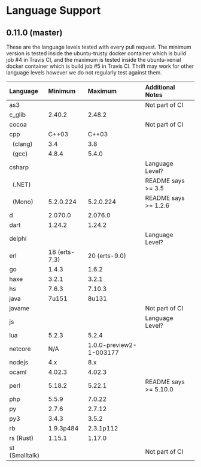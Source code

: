 # Language Support #

## 0.11.0 (master) ##

These are the language levels tested with every pull request.  The minimum version is tested inside the ubuntu-trusty docker container which is build job #4 in Travis CI, and the maximum is tested inside the ubuntu-xenial docker container which is build job #5 in Travis CI.  Thrift may work for other language levels however we do not regularly test against them.

| Language  | Minimum | Maximum | Additional Notes |
| :-------- | :------ | :------ | :--------------- |
| as3 | &nbsp; | &nbsp; | Not part of CI |
| c_glib | 2.40.2 | 2.48.2 | &nbsp; |
| cocoa | &nbsp; | &nbsp; | Not part of CI |
| cpp | C++03 | C++03 | &nbsp; |
| &nbsp;&nbsp;(clang) | 3.4 | 3.8 | &nbsp; |
| &nbsp;&nbsp;(gcc) | 4.8.4 | 5.4.0 | &nbsp; | 
| csharp | &nbsp; | &nbsp; | Language Level? |
| &nbsp;&nbsp;(.NET) | &nbsp; | &nbsp; | README says >= 3.5 |
| &nbsp;&nbsp;(Mono) | 5.2.0.224 | 5.2.0.224 | README says >= 1.2.6 |
| d | 2.070.0 | 2.076.0 | &nbsp; |
| dart | 1.24.2 | 1.24.2 | &nbsp; |
| delphi | &nbsp; | &nbsp; | Language Level? |
| erl | 18 (erts-7.3) | 20 (erts-9.0) | &nbsp; |
| go | 1.4.3 | 1.6.2 | &nbsp; |
| haxe | 3.2.1 | 3.2.1 | &nbsp; |
| hs | 7.6.3 | 7.10.3 | &nbsp; |
| java | 7u151 | 8u131 | &nbsp; |
| javame | &nbsp; | &nbsp; | Not part of CI |
| js | &nbsp; | &nbsp; | Language Level? |
| lua | 5.2.3 | 5.2.4 | &nbsp; |
| netcore | N/A | 1.0.0-preview2-1-003177 | &nbsp; |
| nodejs | 4.x | 8.x | &nbsp; |
| ocaml | 4.02.3 | 4.02.3 | &nbsp; |
| perl | 5.18.2 | 5.22.1 | README says >= 5.10.0 |
| php | 5.5.9 | 7.0.22 | &nbsp; |
| py | 2.7.6 | 2.7.12 | &nbsp; |
| py3 | 3.4.3 | 3.5.2 | &nbsp; |
| rb | 1.9.3p484 | 2.3.1p112 | &nbsp; |
| rs (Rust) | 1.15.1 | 1.17.0 | &nbsp; |
| st (Smalltalk) | &nbsp; | &nbsp; | Not part of CI |

